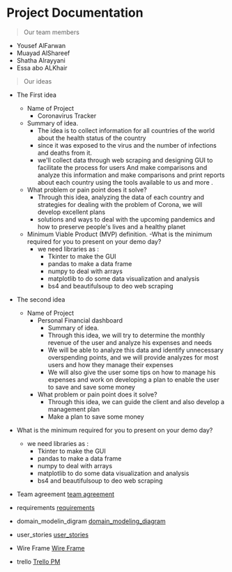 # Project Documentation
> Our team members
- Yousef AlFarwan 
- Muayad AlShareef
- Shatha Alrayyani
- Essa abo ALKhair

> Our ideas  
- The First idea 
  - Name of Project
    - Coronavirus Tracker
  - Summary of idea.
    - The idea is to collect information for all countries of the world about the health status of the country
    - since it was exposed to the virus and the number of infections and deaths from it.
    - we'll collect data through web scraping and designing GUI to facilitate the process for users
      And make comparisons and analyze this information and make comparisons and print reports about each country using the tools available to us and more .
  - What problem or pain point does it solve? 
    - Through this idea, analyzing the data of each country and strategies for dealing with the problem of Corona, we will develop excellent plans
    - solutions and ways to deal with the upcoming pandemics and how to preserve people's lives and a healthy planet
  - Minimum Viable Product (MVP) definition.
  -What is the minimum required for you to present on your demo day?
    - we need libraries as :
      - Tkinter to make the GUI 
      - pandas to make a data frame 
      - numpy to deal with arrays
      - matplotlib to do some data visualization and analysis
      - bs4 and beautifulsoup to deo web scraping

- The second idea 
  - Name of Project
    - Personal Financial dashboard 
      - Summary of idea.
      - Through this idea, we will try to determine the monthly revenue of the user and analyze his expenses and needs
      - We will be able to analyze this data and identify unnecessary overspending points, and we will provide analyzes for most users and how they manage their expenses
      - We will also give the user some tips on how to manage his expenses and work on developing a plan to enable the user to save and save some money
    - What problem or pain point does it solve? 
      - Through this idea, we can guide the client and also develop a management plan
      - Make a plan to save some money
- What is the minimum required for you to present on your demo day?
  - we need libraries as :
      - Tkinter to make the GUI 
      - pandas to make a data frame 
      - numpy to deal with arrays
      - matplotlib to do some data visualization and analysis
      - bs4 and beautifulsoup to deo web scraping

- Team agreement
[team agreement](Team_Agreement.md)
- requirements
[requirements](Project_dir/requirements.md)
- domain_modelin_digram
[domain_modeling_diagram](Project_dir/Domain_modeling.md)
- user_stories
[user_stories](Project_dir/user_stories)
- Wire Frame
[Wire Frame](Project_dir/wireFrame.md)
- trello
[Trello PM](https://trello.com/b/1xXozFIe/agile)